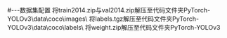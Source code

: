#---数据集配置
将train2014.zip与val2014.zip解压至代码文件夹PyTorch-YOLOv3\data\coco\images\ 
将labels.tgz解压至代码文件夹PyTorch-YOLOv3\data\coco\labels\ 
将weight.zip解压至代码文件夹PyTorch-YOLOv3
